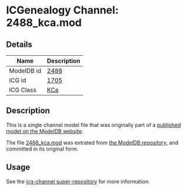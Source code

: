 # ICGenealogy Channel: 2488\_kca.mod

## Details

Name | Description
---- | -----------
ModelDB id | [2488](http://senselab.med.yale.edu/ModelDB/ShowModel.cshtml?model=2488)
ICG id | [1705](http://icg.neurotheory.ox.ac.uk/channels/5/1705)
ICG Class | [KCa](http://icg.neurotheory.ox.ac.uk/channels/5)

## Description

This is a single channel model file that was originally part of a [published model on the ModelDB website](http://senselab.med.yale.edu/mModelDB/ShowModel.cshtml?model=2488).

The file [2488\_kca.mod](2488_kca.mod) was extrated from [the ModelDB repository](http://senselab.med.yale.edu/ModelDB/ShowModel.cshtml?model=2488), and committed in its original form.

## Usage

See the [icg-channel super-repository](https://github.com/icgenealogy/icg-channels) for more information.